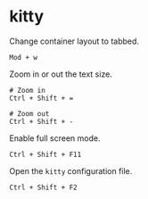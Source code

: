 # kitty

Change container layout to tabbed.

```text
Mod + w
```

Zoom in or out the text size.

```text
# Zoom in
Ctrl + Shift + =

# Zoom out
Ctrl + Shift + -
```

Enable full screen mode.

```text
Ctrl + Shift + F11
```

Open the `kitty` configuration file.

```text
Ctrl + Shift + F2
```
